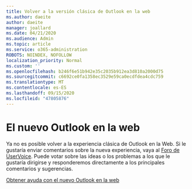 ```yaml
---
title: Volver a la versión clásica de Outlook en la web
ms.author: daeite
author: daeite
manager: joallard
ms.date: 04/21/2020
ms.audience: Admin
ms.topic: article
ms.service: o365-administration
ROBOTS: NOINDEX, NOFOLLOW
localization_priority: Normal
ms.custom: ''
ms.openlocfilehash: b246f6e51b942e35c2035b912ea3d810a2000d75
ms.sourcegitcommit: c6692ce0fa1358ec3529e59ca0ecdfdea4cdc759
ms.translationtype: MT
ms.contentlocale: es-ES
ms.lasthandoff: 09/15/2020
ms.locfileid: "47805876"
---
```

# <a name="the-new-outlook-on-the-web"></a>El nuevo Outlook en la web

Ya no es posible volver a la experiencia clásica de Outlook en la Web. Si le gustaría enviar comentarios sobre la nueva experiencia, vaya al [Foro de UserVoice](https://go.microsoft.com/fwlink/?linkid=2103182). Puede votar sobre las ideas o los problemas a los que le gustaría dirigirse y responderemos directamente a los principales comentarios y sugerencias.

[Obtener ayuda con el nuevo Outlook en la web](https://support.office.com/article/017014cd-2ad0-41ab-8473-6bd8c349d4f8)
